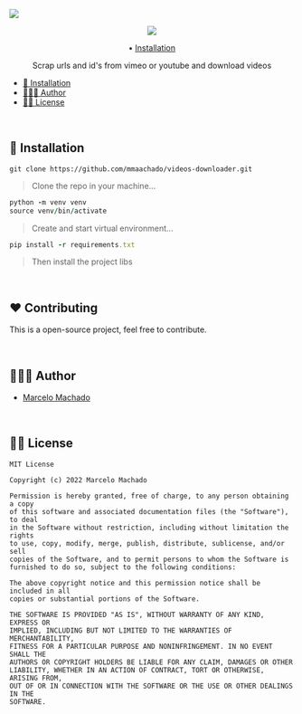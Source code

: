 ![](assets/header.png)

<p align="center">
<p align="center">
    <img src="https://shields.io/badge/python-3.11-green?logo=python&style=flat">
</p>
</p>

<p align="center">
  • <a href="#-installation">Installation</a>
</p>

<p align="center">
Scrap urls and id's from vimeo or youtube and download videos
</p>

- [📲 Installation](#-installation)
- [👨🏻‍💻 Author](#-author)
- [👮🏻 License](#-license)

<br/>

## 📲 Installation

```shell
git clone https://github.com/mmaachado/videos-downloader.git
```
>Clone the repo in your machine...

```ruby
python -m venv venv
source venv/bin/activate
```
>Create and start virtual environment...

```ruby
pip install -r requirements.txt
```
>Then install the project libs

<br/>

## ❤️ Contributing

This is a open-source project, feel free to contribute.

<br/>

## 👨🏻‍💻 Author

- [Marcelo Machado](http://www.twitter.com/hayashilol1)

<br/>

## 👮🏻 License

```
MIT License

Copyright (c) 2022 Marcelo Machado

Permission is hereby granted, free of charge, to any person obtaining a copy
of this software and associated documentation files (the "Software"), to deal
in the Software without restriction, including without limitation the rights
to use, copy, modify, merge, publish, distribute, sublicense, and/or sell
copies of the Software, and to permit persons to whom the Software is
furnished to do so, subject to the following conditions:

The above copyright notice and this permission notice shall be included in all
copies or substantial portions of the Software.

THE SOFTWARE IS PROVIDED "AS IS", WITHOUT WARRANTY OF ANY KIND, EXPRESS OR
IMPLIED, INCLUDING BUT NOT LIMITED TO THE WARRANTIES OF MERCHANTABILITY,
FITNESS FOR A PARTICULAR PURPOSE AND NONINFRINGEMENT. IN NO EVENT SHALL THE
AUTHORS OR COPYRIGHT HOLDERS BE LIABLE FOR ANY CLAIM, DAMAGES OR OTHER
LIABILITY, WHETHER IN AN ACTION OF CONTRACT, TORT OR OTHERWISE, ARISING FROM,
OUT OF OR IN CONNECTION WITH THE SOFTWARE OR THE USE OR OTHER DEALINGS IN THE
SOFTWARE.

```
